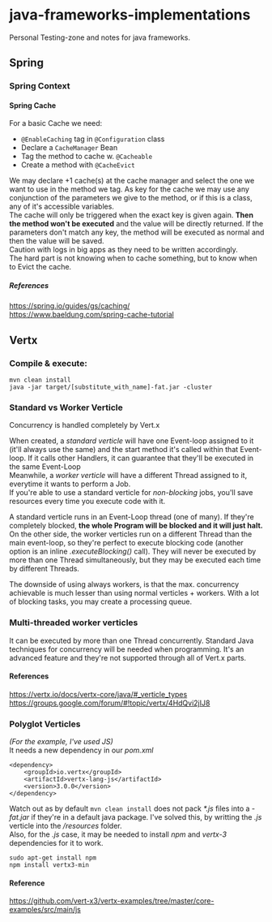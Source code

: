 # java-frameworks-implementations
Personal Testing-zone and notes for java frameworks.

## Spring
### Spring Context
#### Spring Cache
For a basic Cache we need:  
* `@EnableCaching` tag in `@Configuration` class  
* Declare a `CacheManager` Bean  
* Tag the method to cache w. `@Cacheable`   
* Create a method with `@CacheEvict`

We may declare +1 cache(s) at the cache manager and select the one we want to use in the method we tag. As key for the cache we may use any conjunction of the parameters we give to the method, or if this is a class, any of it's accessible variables.  
The cache will only be triggered when the exact key is given again. **Then the method won't be executed** and the value will be directly returned. If the parameters don't match any key, the method will be executed as normal and then the value will be saved.  
Caution with logs in big apps as they need to be written accordingly.  
The hard part is not knowing when to cache something, but to know when to Evict the cache.

##### References
https://spring.io/guides/gs/caching/  
https://www.baeldung.com/spring-cache-tutorial

## Vertx
### Compile & execute:  
```
mvn clean install  
java -jar target/[substitute_with_name]-fat.jar -cluster
```

### Standard vs Worker Verticle
Concurrency is handled completely by Vert.x  

When created, a _standard verticle_ will have one Event-loop assigned to it (it'll always use the same) and the start method it's called within that Event-loop.
If it calls other Handlers, it can guarantee that they'll be executed in the same Event-Loop  
Meanwhile, a _worker verticle_ will have a different Thread assigned to it, everytime it wants to perform a Job.  
If you're able to use a standard verticle for _non-blocking_ jobs, you'll save resources every time you execute code with it.  

A standard verticle runs in an Event-Loop thread (one of many). If they're completely blocked, **the whole Program will be blocked and it will just halt.**
On the other side, the worker verticles run on a different Thread than the main event-loop, so they're perfect to execute blocking code (another option is an inline _.executeBlocking()_ call). They will never be executed by more than one Thread simultaneously, but they may be executed each time by different Threads.

The downside of using always workers, is that the max. concurrency achievable is much lesser than using normal verticles + workers. With a lot of blocking tasks, you may create a processing queue.

### Multi-threaded worker verticles  
It can be executed by more than one Thread concurrently. Standard Java techniques for concurrency will be needed when programming. It's an advanced feature and they're not supported through all of Vert.x parts.   

#### References  
https://vertx.io/docs/vertx-core/java/#_verticle_types  
https://groups.google.com/forum/#!topic/vertx/4HdQvi2jIJ8

### Polyglot Verticles  
_(For the example, I've used JS)_  
It needs a new dependency in our _pom.xml_
```
<dependency>
    <groupId>io.vertx</groupId>
    <artifactId>vertx-lang-js</artifactId>
    <version>3.0.0</version>
</dependency>
```  
Watch out as by default `mvn clean install` does not pack _*.js_ files into a _-fat.jar_ if they're in a default java package. I've solved this, by writting the _.js_ verticle into the _/resources_ folder.  
Also, for the _.js_ case, it may be needed to install _npm_ and _vertx-3_ dependencies for it to work.  
```
sudo apt-get install npm
npm install vertx3-min
```  
#### Reference  
https://github.com/vert-x3/vertx-examples/tree/master/core-examples/src/main/js
